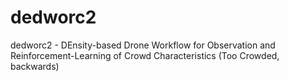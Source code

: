 # dedworc2
dedworc2 - DEnsity-based Drone Workflow for Observation and Reinforcement-Learning of Crowd Characteristics (Too Crowded, backwards)
